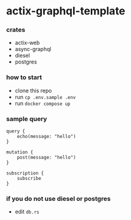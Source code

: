 # actix-graphql-template
### crates
- actix-web
- async-graphql
- diesel
- postgres

### how to start
- clone this repo
- run `cp .env.sample .env`
- run `docker compose up`

### sample query
```
query {
    echo(message: "hello")
}
```
```
mutation {
    post(message: "hello")
}
```
```
subscription {
    subscribe
}
```

### if you do not use diesel or postgres
- edit `db.rs`
